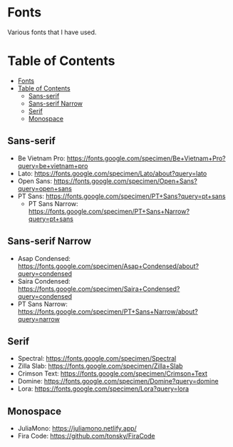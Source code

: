# Fonts

Various fonts that I have used.

# Table of Contents
- [Fonts](#fonts)
- [Table of Contents](#table-of-contents)
  - [Sans-serif](#sans-serif)
  - [Sans-serif Narrow](#sans-serif-narrow)
  - [Serif](#serif)
  - [Monospace](#monospace)

## Sans-serif

- Be Vietnam Pro: https://fonts.google.com/specimen/Be+Vietnam+Pro?query=be+vietnam+pro
- Lato: https://fonts.google.com/specimen/Lato/about?query=lato
- Open Sans: https://fonts.google.com/specimen/Open+Sans?query=open+sans
- PT Sans: https://fonts.google.com/specimen/PT+Sans?query=pt+sans
  - PT Sans Narrow: https://fonts.google.com/specimen/PT+Sans+Narrow?query=pt+sans

## Sans-serif Narrow

- Asap Condensed: https://fonts.google.com/specimen/Asap+Condensed/about?query=condensed
- Saira Condensed: https://fonts.google.com/specimen/Saira+Condensed?query=condensed
- PT Sans Narrow: https://fonts.google.com/specimen/PT+Sans+Narrow/about?query=narrow

## Serif

- Spectral: https://fonts.google.com/specimen/Spectral
- Zilla Slab: https://fonts.google.com/specimen/Zilla+Slab
- Crimson Text: https://fonts.google.com/specimen/Crimson+Text
- Domine: https://fonts.google.com/specimen/Domine?query=domine
- Lora: https://fonts.google.com/specimen/Lora?query=lora

## Monospace

- JuliaMono: https://juliamono.netlify.app/
- Fira Code: https://github.com/tonsky/FiraCode
